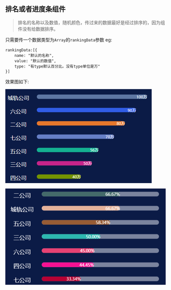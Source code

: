## 排名或者进度条组件

> 排名的名称以及数值，随机颜色，传过来的数据最好是经过排序的，因为组件没有给数据排序。

只需要传一个数据类型为`Array`的`rankingData`参数
eg:
```
rankingData:[{
    name: "默认的名称",
    value: "默认的数值",
    type: "有type默认百分比。没有type单位是万"
}]
```
效果图如下:

![效果图](../../images/ranking.png)

![效果图](../../images/ranking1.png)

